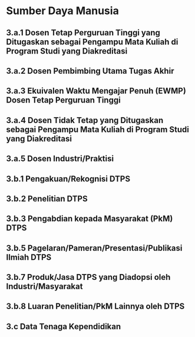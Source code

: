 # Sumber Daya Manusia

## 3.a.1 Dosen Tetap Perguruan Tinggi yang Ditugaskan sebagai Pengampu Mata Kuliah di Program Studi yang Diakreditasi

## 3.a.2 Dosen Pembimbing Utama Tugas Akhir

## 3.a.3 Ekuivalen Waktu Mengajar Penuh (EWMP) Dosen Tetap Perguruan Tinggi

## 3.a.4 Dosen Tidak Tetap yang Ditugaskan sebagai Pengampu Mata Kuliah di Program Studi yang Diakreditasi

## 3.a.5 Dosen Industri/Praktisi

## 3.b.1 Pengakuan/Rekognisi DTPS

## 3.b.2 Penelitian DTPS

## 3.b.3 Pengabdian kepada Masyarakat (PkM) DTPS

## 3.b.5 Pagelaran/Pameran/Presentasi/Publikasi Ilmiah DTPS

## 3.b.7 Produk/Jasa DTPS yang Diadopsi oleh Industri/Masyarakat

## 3.b.8 Luaran Penelitian/PkM Lainnya oleh DTPS

## 3.c Data Tenaga Kependidikan
